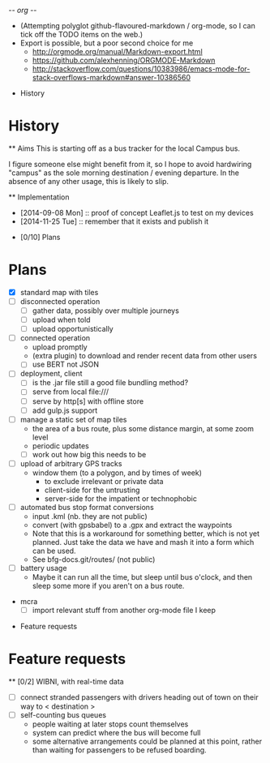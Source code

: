 -*- org -*-

- (Attempting polyglot github-flavoured-markdown / org-mode,
  so I can tick off the TODO items on the web.)
- Export is possible, but a poor second choice for me
  - http://orgmode.org/manual/Markdown-export.html
  - https://github.com/alexhenning/ORGMODE-Markdown
  - http://stackoverflow.com/questions/10383986/emacs-mode-for-stack-overflows-markdown#answer-10386560

* History
# History
** Aims
This is starting off as a bus tracker for the local Campus bus.

I figure someone else might benefit from it, so I hope to avoid
hardwiring "campus" as the sole morning destination / evening
departure.  In the absence of any other usage, this is likely to slip.

** Implementation
- [2014-09-08 Mon] :: proof of concept Leaflet.js to test on my devices
- [2014-11-25 Tue] :: remember that it exists and publish it

* [0/10] Plans
# Plans
- [X] standard map with tiles
- [ ] disconnected operation
  - [ ] gather data, possibly over multiple journeys
  - [ ] upload when told
  - [ ] upload opportunistically
- [ ] connected operation
  - upload promptly
  - (extra plugin) to download and render recent data from other users
  - [ ] use BERT not JSON
- [ ] deployment, client
  - [ ] is the .jar file still a good file bundling method?
  - [ ] serve from local file:///
  - [ ] serve by http[s] with offline store
  - [ ] add gulp.js support
- [ ] manage a static set of map tiles
  - the area of a bus route, plus some distance margin, at some zoom level
  - periodic updates
  - [ ] work out how big this needs to be
- [ ] upload of arbitrary GPS tracks
  - window them (to a polygon, and by times of week)
    - to exclude irrelevant or private data
    - client-side for the untrusting
    - server-side for the impatient or technophobic
- [ ] automated bus stop format conversions
  - input .kml (nb. they are not public)
  - convert (with gpsbabel) to a .gpx and extract the waypoints
  - Note that this is a workaround for something better, which is not
    yet planned.  Just take the data we have and mash it into a form
    which can be used.
  - See bfg-docs.git/routes/ (not public)
- [ ] battery usage
  - Maybe it can run all the time, but sleep until bus o'clock, and
    then sleep some more if you aren't on a bus route.
- mcra
  - [ ] import relevant stuff from another org-mode file I keep

* Feature requests
# Feature requests
** [0/2] WIBNI, with real-time data
- [ ] connect stranded passengers with drivers heading out of town on their way to < destination >
- [ ] self-counting bus queues
  - people waiting at later stops count themselves
  - system can predict where the bus will become full
  - some alternative arrangements could be planned at this point,
    rather than waiting for passengers to be refused boarding.
